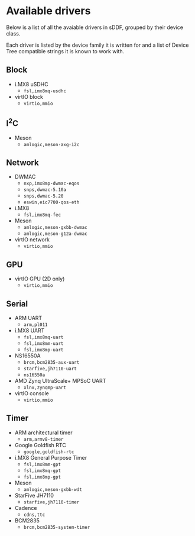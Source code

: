 <!--
    Copyright 2025, UNSW

    SPDX-License-Identifier: BSD-2-Clause
-->

# Available drivers

Below is a list of all the avaiable drivers in sDDF, grouped by
their device class.

Each driver is listed by the device family it is written for
and a list of Device Tree compatible strings it is known to work with.

## Block

* i.MX8 uSDHC
    * `fsl,imx8mq-usdhc`
* virtIO block
    * `virtio,mmio`

## I<sup>2</sup>C

* Meson
    * `amlogic,meson-axg-i2c`

## Network

* DWMAC
    * `nxp,imx8mp-dwmac-eqos`
    * `snps,dwmac-5.10a`
    * `snps,dwmac-5.20`
    * `eswin,eic7700-qos-eth`
* i.MX8
    * `fsl,imx8mq-fec`
* Meson
    * `amlogic,meson-gxbb-dwmac`
    * `amlogic,meson-g12a-dwmac`
* virtIO network
    * `virtio,mmio`

## GPU

* virtIO GPU (2D only)
    * `virtio,mmio`

## Serial

* ARM UART
    * `arm,pl011`
* i.MX8 UART
    * `fsl,imx8mq-uart`
    * `fsl,imx8mm-uart`
    * `fsl,imx8mp-uart`
* NS16550A
    * `brcm,bcm2835-aux-uart`
    * `starfive,jh7110-uart`
    * `ns16550a`
* AMD Zynq UltraScale+ MPSoC UART
    * `xlnx,zynqmp-uart`
* virtIO console
    * `virtio,mmio`

## Timer

* ARM architectural timer
    * `arm,armv8-timer`
* Google Goldfish RTC
    * `google,goldfish-rtc`
* i.MX8 General Purpose Timer
    * `fsl,imx8mm-gpt`
    * `fsl,imx8mq-gpt`
    * `fsl,imx8mp-gpt`
* Meson
    * `amlogic,meson-gxbb-wdt`
* StarFive JH7110
    * `starfive,jh7110-timer`
* Cadence
    * `cdns,ttc`
* BCM2835
    * `brcm,bcm2835-system-timer`
